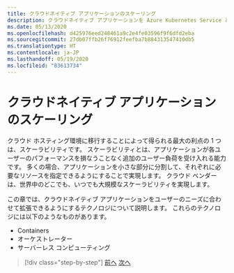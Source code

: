```yaml
---
title: クラウドネイティブ アプリケーションのスケーリング
description: クラウドネイティブ アプリケーションを Azure Kubernetes Service と Azure Functions でスケーリングして、コスト効率に優れた方法でユーザーの要求を満たすことができます。
ms.date: 05/13/2020
ms.openlocfilehash: d425976eed248461a9c2e4fe03596f9f6dfd2eba
ms.sourcegitcommit: 27db07ffb26f76912feefba7b884313547410db5
ms.translationtype: HT
ms.contentlocale: ja-JP
ms.lasthandoff: 05/19/2020
ms.locfileid: "83613734"
---
```

# <a name="scaling-cloud-native-applications"></a>クラウドネイティブ アプリケーションのスケーリング

クラウド ホスティング環境に移行することによって得られる最大の利点の 1 つは、スケーラビリティです。 スケーラビリティとは、アプリケーションが各ユーザーのパフォーマンスを損なうことなく追加のユーザー負荷を受け入れる能力です。 多くの場合、アプリケーションを小さな部分に分割して、それぞれに必要なリソースを指定できるようにすることで実現します。 クラウド ベンダーは、世界中のどこでも、いつでも大規模なスケーラビリティを実現します。

 この章では、クラウドネイティブ アプリケーションをユーザーのニーズに合わせて拡張できるようにするテクノロジについて説明します。 これらのテクノロジには以下のようなものがあります。

- Containers
- オーケストレーター
- サーバーレス コンピューティング

>[!div class="step-by-step"]
>[前へ](centralized-configuration.md)
>[次へ](leverage-containers-orchestrators.md)
